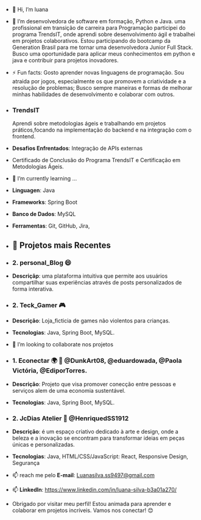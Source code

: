 - 👋 Hi, I’m  luana
- 👀 I’m desenvolvedora de software em formação, Python e Java. uma profissional em transição de carreira para Programação
 participei do programa TrendsIT, onde aprendi sobre desenvolvimento ágil e trabalhei em projetos colaborativos.
 Estou participando do bootcamp da Generation Brasil para me tornar uma desenvolvedora Junior Full Stack.
 Busco uma oportunidade para aplicar meus conhecimentos em python e java  e contribuir para projetos inovadores.
 - ⚡ Fun facts: Gosto aprender novas linguagens de programação.
 Sou atraida por jogos, especialmente os que promovem a criatividade e a resolução de problemas;
 Busco sempre maneiras e formas de melhorar minhas habilidades de desenvolvimento e colaborar com outros.

- ### **TrendsIT**
  Aprendi sobre metodologias ágeis e trabalhando em projetos práticos,focando na implementação do backend e
   na integração com o frontend.
-  **Desafios Enfrentados**: Integração de APIs externas
-  Certificado de Conclusão do Programa TrendsIT e  Certificação em Metodologias Ágeis.
   
- 🌱 I’m currently learning ...
-  **Linguagen**: Java
- **Frameworks**: Spring Boot
- **Banco de Dados**: MySQL
- **Ferramentas**: Git, GitHub, Jira,
- ## 🌱 Projetos  mais Recentes

- ### 2. personal_Blog 😄
- **Descriçãp**: uma plataforma intuitiva que permite aos usuários compartilhar suas experiências
 através de posts personalizados de forma interativa.

- ### 2. Teck_Gamer 🎮
- **Descrição**: Loja_ficticia de games não violentos para crianças.
- **Tecnologias**: Java, Spring Boot, MySQL.
  
- 💞️ I’m looking to collaborate nos projetos 
-  ### 1. Econectar 🌍 🤝 @DunkArt08, @eduardowada, @Paola Victória, @EdiporTorres.
- **Descrição**: Projeto que visa promover conecção entre pessoas e serviços alem de uma economia sustentável.
- **Tecnologias**: Java, Spring Boot, MySQL.

- ### 2. JcDias Atelier 🤝 @HenriquedSS1912
- **Descrição**:  é um espaço criativo dedicado à arte e design, onde a beleza e a inovação se encontram para transformar
  ideias em peças únicas e personalizadas.
-  **Tecnologias**: Java, HTML/CSS/JavaScript: React,
  Responsive Design, Segurança
- 📫  reach me pelo **E-mail**: Luanasilva.ss9497@gmail.com
- 📫  **LinkedIn**: https://www.linkedin.com/in/luana-silva-b3a01a270/

- Obrigado por visitar meu perfil! Estou animada para aprender e colaborar em projetos incríveis. Vamos nos conectar! 😊
  

<!---
Lu-nas/Lu-nas is a ✨ special ✨ repository because its `README.md` (this file) appears on your GitHub profile.
You can click the Preview link to take a look at your changes.
--->
